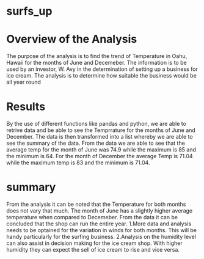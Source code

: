 # surfs_up
# Overview of the Analysis
The purpose of the analysis is to find the trend of Temperature in Oahu, Hawaii for the months of June and Decemeber. The information is to be used by an investor, W. Avy in the determination of setting up a business for ice cream. The analysis is to determine how suitable the business would be all  year round
# Results
By the use of different functions like pandas and python, we are able to retrive data and be able to see the Temprrature for the months of June and December. The data is then transformed into a list whereby we are able to see the summary of the data. From the data we are able to see that the average temp for the month of June was 74.9 while the maximum is 85 and the minimum is 64. For the month of December the average Temp is 71.04 while the maximum temp is 83 and the minimum is 71.04. 
# summary
From the analysis it can be noted that the Temperature for both months does not vary that much. The month of June has a slightly higher average temperature when compared to Decemeber. From the data it can be concluded that the shop can run the entire year. 
1.More data and analysis needs to be optained for the variation in winds for both months. This will be handy particularly for the surfing business. 
2.Analysis on the humidity level can also assist in decision making for the ice cream shop. With higher humidity they can expect the sell of ice cream to rise and vice versa. 

